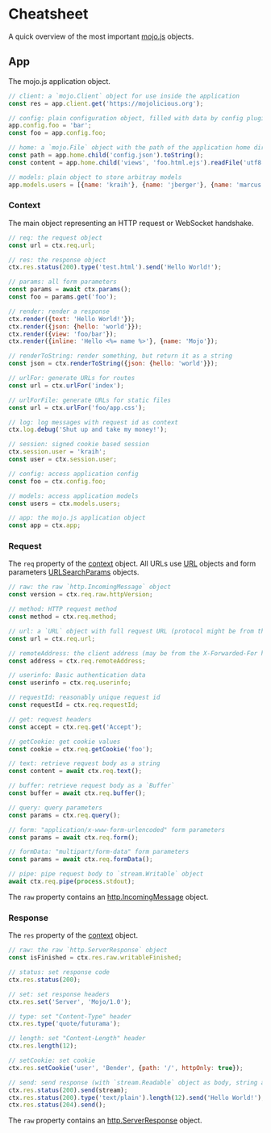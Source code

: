 # Cheatsheet

A quick overview of the most important [mojo.js](https://mojojs.org) objects.

## App

The mojo.js application object.

```js
// client: a `mojo.Client` object for use inside the application
const res = app.client.get('https://mojolicious.org');

// config: plain configuration object, filled with data by config plugins, use it to to store arbitrary information
app.config.foo = 'bar';
const foo = app.config.foo;

// home: a `mojo.File` object with the path of the application home directory
const path = app.home.child('config.json').toString();
const content = app.home.child('views', 'foo.html.ejs').readFile('utf8');

// models: plain object to store arbitray models
app.models.users = [{name: 'kraih'}, {name: 'jberger'}, {name: 'marcus'}];
```

### Context

The main object representing an HTTP request or WebSocket handshake.

```js
// req: the request object
const url = ctx.req.url;

// res: the response object
ctx.res.status(200).type('test.html').send('Hello World!');

// params: all form parameters
const params = await ctx.params();
const foo = params.get('foo');

// render: render a response
ctx.render({text: 'Hello World!'});
ctx.render({json: {hello: 'world'}});
ctx.render({view: 'foo/bar'});
ctx.render({inline: 'Hello <%= name %>'}, {name: 'Mojo'});

// renderToString: render something, but return it as a string
const json = ctx.renderToString({json: {hello: 'world'}});

// urlFor: generate URLs for routes
const url = ctx.urlFor('index');

// urlForFile: generate URLs for static files
const url = ctx.urlFor('foo/app.css');

// log: log messages with request id as context
ctx.log.debug('Shut up and take my money!');

// session: signed cookie based session
ctx.session.user = 'kraih';
const user = ctx.session.user;

// config: access application config
const foo = ctx.config.foo;

// models: access application models
const users = ctx.models.users;

// app: the mojo.js application object
const app = ctx.app;
```

### Request

The `req` property of the [context](#Context) object. All URLs use
[URL](https://nodejs.org/api/url.html#url_the_whatwg_url_api) objects and form parameters
[URLSearchParams](https://nodejs.org/api/url.html#url_class_urlsearchparams) objects.

```js
// raw: the raw `http.IncomingMessage` object
const version = ctx.req.raw.httpVersion;

// method: HTTP request method
const method = ctx.req.method;

// url: a `URL` object with full request URL (protocol might be from the X-Forwarded-Proto header)
const url = ctx.req.url;

// remoteAddress: the client address (may be from the X-Forwarded-For header)
const address = ctx.req.remoteAddress;

// userinfo: Basic authentication data
const userinfo = ctx.req.userinfo;

// requestId: reasonably unique request id
const requestId = ctx.req.requestId;

// get: request headers
const accept = ctx.req.get('Accept');

// getCookie: get cookie values
const cookie = ctx.req.getCookie('foo');

// text: retrieve request body as a string
const content = await ctx.req.text();

// buffer: retrieve request body as a `Buffer`
const buffer = await ctx.req.buffer();

// query: query parameters
const params = ctx.req.query();

// form: "application/x-www-form-urlencoded" form parameters
const params = await ctx.req.form();

// formData: "multipart/form-data" form parameters
const params = await ctx.req.formData();

// pipe: pipe request body to `stream.Writable` object
await ctx.req.pipe(process.stdout);
```

The `raw` property contains an [http.IncomingMessage](https://nodejs.org/api/http.html#http_class_http_incomingmessage)
object.

### Response

The `res` property of the [context](#Context) object.

```js
// raw: the raw `http.ServerResponse` object
const isFinished = ctx.res.raw.writableFinished;

// status: set response code
ctx.res.status(200);

// set: set response headers
ctx.res.set('Server', 'Mojo/1.0');

// type: set "Content-Type" header
ctx.res.type('quote/futurama');

// length: set "Content-Length" header
ctx.res.length(12);

// setCookie: set cookie
ctx.res.setCookie('user', 'Bender', {path: '/', httpOnly: true});

// send: send response (with `stream.Readable` object as body, string as body, or without a body)
ctx.res.status(200).send(stream);
ctx.res.status(200).type('text/plain').length(12).send('Hello World!');
ctx.res.status(204).send();
```

The `raw` property contains an [http.ServerResponse](https://nodejs.org/api/http.html#http_class_http_serverresponse)
object.
